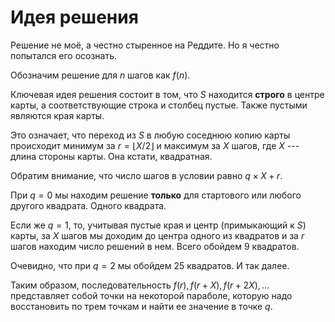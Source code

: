 # Идея решения

Решение не моё, а честно стыренное на Реддите.
Но я честно попытался его осознать.

Обозначим решение для $n$ шагов как $f(n)$.

Ключевая идея решения состоит в том, что *S* находится **строго** в центре карты, а соответствующие строка и столбец пустые.
Также пустыми являются края карты.

Это означает, что переход из *S* в любую соседнюю копию карты происходит минимум за $r = \lfloor X / 2 \rfloor$ и максимум за $X$ шагов, где $X$ --- длина стороны карты.
Она кстати, квадратная.

Обратим внимание, что число шагов в условии равно $q \times X + r$.

При $q = 0$ мы находим решение **только** для стартового или любого другого квадрата.
Одного квадрата.

Если же $q = 1$, то, учитывая пустые края и центр (примыкающий к *S*) карты, за $X$ шагов мы доходим до центра одного из квадратов и за $r$ шагов находим число решений в нем.
Всего обойдем 9 квадратов.

Очевидно, что при $q = 2$ мы обойдем 25 квадратов.
И так далее.

Таким образом, последовательность $f(r), f(r+X), f(r+2X), \dots$ представляет собой точки на некоторой параболе, которую надо восстановить по трем точкам и найти ее значение в точке $q$.
